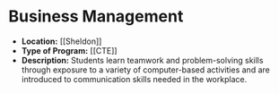 # Business Management
- **Location:** [[Sheldon]]
- **Type of Program:** [[CTE]]
- **Description:** Students learn teamwork and problem-solving skills through exposure to a variety of computer-based activities and are introduced to communication skills needed in the workplace.
